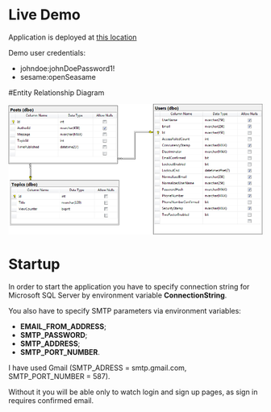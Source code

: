 ﻿# Live Demo
Application is deployed at [this location](https://forumproject20200419124107.azurewebsites.net/)

Demo user credentials:
* johndoe:johnDoePassword1!
* sesame:openSeasame

#Entity Relationship Diagram

<p align="center">
  <img src="er_diagram.png" alt="Entity Relationship Diagram"/>
</p>


# Startup
In order to start the application you have to specify connection string for Microsoft SQL Server by environment variable __ConnectionString__.


You also have to specify SMTP parameters via environment variables:
* __EMAIL_FROM_ADDRESS__;
* __SMTP_PASSWORD__;
* __SMTP_ADDRESS__;
* __SMTP_PORT_NUMBER__.


I have used Gmail (SMTP_ADRESS = smtp.gmail.com, SMTP_PORT_NUMBER = 587).


Without it you will be able only to watch login and sign up pages, as sign in requires confirmed email.